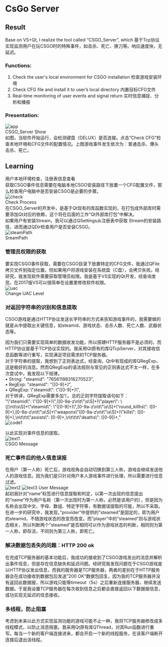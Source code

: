 # CsGo Server
## Result
Base on VS+Qt, I realize the tool called “CSGO_Server”, which 基于Tcp协议实现监测用户在玩CSGO时的特殊事件，如击杀、死亡、换刀等。响应速度快，无延迟。<br>
### Functions:
1.	Check the user's local environment for CSGO installation 检查游戏安装环境<br>
2.	Check CFG file and install it to user’s local directory 内置目标CFG文件<br>
3.	Real-time monitoring of user events and signal return 实时信息捕捉、分析和播报<br>
### Presentation:
 ![app](https://github.com/sustcpengyubin/QtPrivate/blob/master/CSGO_Server/images/app.jpg)  
CSGO_Server Show<br>
如图，当软件开始运行，会检测键盘（DELUX）是否连接。点击“Check CFG”检查本地环境和CFG文件的配置情况。上图游戏事件发生依次为：普通击杀、爆头击杀、死亡。<br>

## Learning
用户本地环境检查，注册表信息查看<br>
获取CSGO事件信息需要在电脑本地CSGO安装路径下放置一个CFG配置文件，那么检查用户电脑中是否安装CSGO是必要的步骤。<br>
![check](https://github.com/sustcpengyubin/QtPrivate/blob/master/CSGO_Server/images/Check.jpg)  
Check Process<br>
在CSGO_Server的开发中，是基于Qt现有的库函数实现的，在打包成外部库时需要添加Qt对应的依赖，这个将在后面的工作“Qt外部库打包”中解决。<br>
如果用户有安装Stream，我可以通过QSettings从注册表中获取 Stream的安装路径，进而通过QDir检查用户是否安装CSGO。<br>
 ![steamPath](https://github.com/sustcpengyubin/QtPrivate/blob/master/CSGO_Server/images/steamPath.jpg)  
SreamPath<br>
### 管理员权限的获取
要实现CSGO事件获取，需要在CSGO目录下放置特定的CFG文件，我通过QFile拷贝文件到指定位置。但如果用户将游戏安装在系统盘（C盘），会拷贝失败。经研究，我发现软件需要获取管理员权限。我是基于VS实现的Qt开发，经查询发现，在2017版VS可以很简单在设置里修改软件权限。<br>
![uac](https://github.com/sustcpengyubin/QtPrivate/blob/master/CSGO_Server/images/uac.jpg)  
Change UAC Level<br>
### 对返回字符串的识别和信息提取
CSGO游戏是通过HTTP协议发送长字符串的方式来告知游戏事件的，我需要做的就是从中提取出关键信息，如steamid、游戏状态、击杀人数、死亡人数、武器状态等。<br>

因为我们只需要实现简单的数据收发功能，所以搭建HTTP服务器不是必须的，而HTTP协议是基于TCP协议实现的。我采用Qt原有的库QTcpServer，对其接收信息函数等进行重写，实现满足项目需求的TCP服务器。<br>
对于字符串的提取，我想到了正则表达式，经查询，Qt中有现成的库QRegExp，这是极好的消息。然而QRegExp的语法规则与常见的正则表达式不太一样，在多次尝试中，我发现以下规律。<br>
•	String: "steamid": "76561198316270523",<br>
•	RegExp: \"steamid\": \"([0-9]+)\",<br>
•	QRegExp: \\\"steamid\\\": \\\"([0-9]+)\\\",<br>
对于转译，QRegExp需要多加’\\’。总的正则字符提取语句如下：<br>
"\\\"steamid\\\": \\\"([0-9]+)\\\",([0-9a-z\\n\\t\\\"\\s\\S]+)\\\"player\\\": \\{[\\n\\t\\s\\S]+\\\"steamid\\\": \\\"([0-9]+)\\\",[0-9a-z\\n\\t\\\"\\s\\S]+\\\"round_killhs\\\": ([0-9]+),[0-9a-z\\n\\t\\\"\\s\\S]+\\\"weapons\\\"([0-9a-z\\n\\t\\\"\\s\\S]+)\\\"kills\\\": ([0-9]+),\\n\\t\\t\\t\\\"assists\\\": [0-9]+,\\n\\t\\t\\t\\\"deaths\\\": ([0-9])+,"<br>
![code1](https://github.com/sustcpengyubin/QtPrivate/blob/master/CSGO_Server/images/code1.jpg)  
 
以此实现对事件信息的提取。<br>
 ![text1](https://github.com/sustcpengyubin/QtPrivate/blob/master/CSGO_Server/images/text1.jpg)  
CSGO Message<br>
### 死亡事件后的他人信息误报
在用户（第一人称）死亡后，游戏视角会自动切换到第三人称，游戏会继续发送他人的游戏信息。因为我们是只针对用户本人游戏事件进行处理，所以需要进行信息过滤。<br>
![text2](https://github.com/sustcpengyubin/QtPrivate/blob/master/CSGO_Server/images/text2.jpg) 
![text3](https://github.com/sustcpengyubin/QtPrivate/blob/master/CSGO_Server/images/text3.jpg) 
User Message<br>
起初我针对”name”标签进行信息提取和判定，以第一次出现的信息提出的”name”作为用户名称（第一次出现时为第一人称，必然是该用户的），但是因为名称会出现中文、字母、数组、特定字符等，有数据误提取的可能，所以不采取。<br>
在进一步的研究中，我发现，”provider”中提供的”steamed”是固定的，即为用户的steamid，不随游戏状态的改变而改变。而”player”中的”steamed”则与游戏状态相关，所以判断两个”steamed”是否相同可以作为游戏状态的判断，相同则为第一人称，即存活，不同则为第三人称，即死亡。<br>

### 解决数据包丢失的问题：HTTP 200 ok
在完成TCP服务器的基本功能后，我成功的接收到了CSGO游戏发出的消息并解析出事件信息，但是存在信息缺失和延迟问题。经研究我发现问题在于CSGO游戏是以HTTP协议发出信息，而我的服务器是TCP服务器，两者的差别在于HTTP服务器会在成功接收到数据包后发送”200 OK“数据包回复。因为我的TCP服务器并没有返回此数据报，所以游戏只能等timeout（5s）之后重新连接服务器，继续发送数据。于是我设置TCP服务器在每次收到信息之后都会直接返回以下数据报信息，成功实现无延迟的信息接收。<br>
 
### 多线程，防止阻塞
考虑到未来以此方式实现监测功能的游戏可能不止一种，我将TCP服务器修改成多线程模式，以防止消息阻塞。我采用Qt原有库QThread，对其Run函数进行重写。每当一个新的客户端连接进来，都会开启一个新的线程服务，在该客户端断开连接后退出该线程。  <br>
